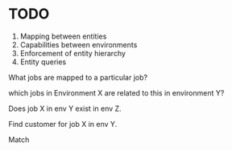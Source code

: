 # TODO

1. Mapping between entities
2. Capabilities between environments
3. Enforcement of entity hierarchy
4. Entity queries

What jobs are mapped to a particular job?


which jobs in Environment X are related to this in environment Y?

Does job X in env Y exist in env Z.

Find customer for job X in env Y.

Match 